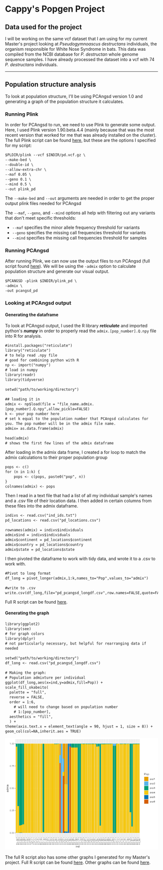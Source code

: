 # Cappy's Popgen Project

## Data used for the project

I will be working on the same vcf dataset that I am using for my current Master's project looking at *Pseudogymnoascus destructans* individuals, the organism responsible for White Nose Syndrome in bats. This data was compiled from the NCBI database for *P. destructan* whole genome sequence samples. I have already processed the dataset into a vcf with 74 *P. destructans* individuals.

------------------------------------------------------------------------

## Population structure analysis

To look at population structure, I'll be using PCAngsd version 1.0 and generating a graph of the population structure it calculates.

### Running Plink

In order for PCAngsd to run, we need to use Plink to generate some output. Here, I used Plink version 1.90.beta.4.4 (mainly because that was the most recent version that worked for me that was already installed on the cluster). The full Plink script can be found [here,](code/scripts/07_plink-vcf.sh) but these are the options I specified for my script:

```{bash}
$PLDIR/plink --vcf $INDIR/pd.vcf.gz \
--make-bed \
--double-id \
--allow-extra-chr \
--maf 0.05 \
--geno 0.1 \
--mind 0.5 \
--out plink_pd
```

The `--make-bed` and `--out` arguments are needed in order to get the proper output plink files needed for PCAngsd

The `--maf`, `--geno`, and `--mind` options all help with filtering out any variants that don't meet specific thresholds:

-   `--maf` specifies the minor allele frequency threshold for variants
-   `--geno` specifies the missing call frequencies threshold for variants
-   `--mind` specifies the missing call frequencies threshold for samples

### Running PCAngsd

After running Plink, we can now use the output files to run PCAngsd (full script found [here](code/scripts/08_pcangsd.sh)). We will be using the `-admix` option to calculate population structure and generate our visual output.

```{bash}
$PCANGSD -plink $INDIR/plink_pd \
-admix \
-out pcangsd_pd
```

### Looking at PCAngsd output

#### Generating the dataframe

To look at PCAngsd output, I used the R library ***reticulate*** and imported python's ***numpy*** in order to properly read the `admix.[pop_number].Q.npy` file into R for analysis.

```{r}
#install.packages("reticulate")
library("reticulate")
# to help read .npy file
# good for combining python with R
np <- import("numpy")
# load in numpy
library(readr)
library(tidyverse)

setwd("path/to/working/directory")

## loading it in
admix <- np$load(file = "file_name.admix.[pop_number].Q.npy",allow_pickle=FALSE)
k <- your pop number here
# set k equal to the population number that PCAngsd calculates for you. The pop number will be in the admix file name.
admix= as.data.frame(admix)

head(admix)
# shows the first few lines of the admix dataframe
```

After loading in the admix data frame, I created a for loop to match the admix calculations to their proper population group

```{r}
pops <- c()
for (n in 1:k) {
    pops <- c(pops, paste0("pop", n))
}
colnames(admix) <- pops
```

Then I read in a text file that had a list of all my individual sample's names and a .csv file of their location data. I then added in certain columns from these files into the admix dataframe.

```{r}
indivs <- read.csv("ind_ids.txt")
pd_locations <- read.csv("pd_locations.csv")

rownames(admix) = indivs$individuals
admix$ind = indivs$individuals
admix$continent = pd_locations$continent
admix$country = pd_locations$country
admix$state = pd_locations$state
```

I then pivoted the dataframe to work with tidy data, and wrote it to a .csv to work with.

```{r}
#Pivot to long format
df_long = pivot_longer(admix,1:k,names_to="Pop",values_to="admix")

#write to .csv
write.csv(df_long,file="pd_pcangsd_longdf.csv",row.names=FALSE,quote=FALSE)
```

Full R script can be found [here](code/R_code/02_pcangsd_dataframe.R).

#### Generating the graph

```{r}
library(ggplot2)
library(see)
# for graph colors
library(dplyr)
# not particularly necessary, but helpful for rearranging data if needed

setwd("path/to/working/directory")
df_long <- read.csv("pd_pcangsd_longdf.csv")

# Making the graph:
# Population admixture per individual
ggplot(df_long,aes(x=ind,y=admix,fill=Pop)) +
scale_fill_okabeito(
  palette = "full",
  reverse = FALSE,
  order = 1:6,
    # will need to change based on population number
    # 1:[pop_number],
  aesthetics = "fill",
  ) +
theme(axis.text.x = element_text(angle = 90, hjust = 1, size = 8)) +
geom_col(col=NA,inherit.aes = TRUE)
```

![](figures/01_pcangsd_by-indiv.jpeg)

The full R script also has some other graphs I generated for my Master's project. Full R script can be found [here](code/R_code/03_pcangsd_graph.R). Other graphs can be found [here](figures/).